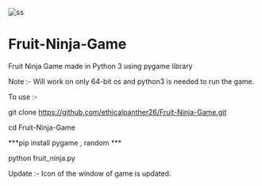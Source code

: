 ![ss](https://user-images.githubusercontent.com/81701504/152169112-c121620b-00b7-4da5-86ad-ee242277d21a.jpg)
# Fruit-Ninja-Game
Fruit Ninja Game made in Python 3 using pygame library




Note :- Will work on only 64-bit os and python3 is needed to run the game. 






To use :- 





git clone https://github.com/ethicalpanther26/Fruit-Ninja-Game.git





cd Fruit-Ninja-Game





***pip install pygame , random *** 




python fruit_ninja.py




Update :- Icon of the window of game is updated.




